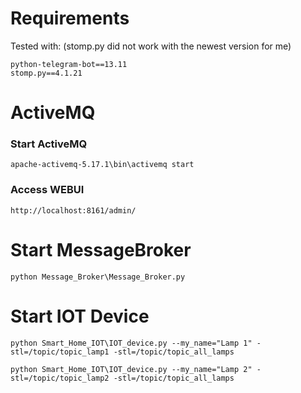 # Requirements

Tested with: (stomp.py did not work with the newest version for me)

```
python-telegram-bot==13.11
stomp.py==4.1.21
```

# ActiveMQ

### Start ActiveMQ

```
apache-activemq-5.17.1\bin\activemq start
```

### Access WEBUI

```
http://localhost:8161/admin/
```

# Start MessageBroker

```
python Message_Broker\Message_Broker.py
```

# Start IOT Device

```
python Smart_Home_IOT\IOT_device.py --my_name="Lamp 1" -stl=/topic/topic_lamp1 -stl=/topic/topic_all_lamps
```

```
python Smart_Home_IOT\IOT_device.py --my_name="Lamp 2" -stl=/topic/topic_lamp2 -stl=/topic/topic_all_lamps
```
